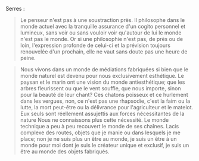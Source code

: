
Serres :
> Le penseur n'est pas à une soustraction près. Il philosophe dans le monde actuel avec la tranquille assurance d'un cogito personnel et lumineux, sans voir ou sans vouloir voir qu'autour de lui le monde n'est pas le monde. Or si une philosophie n'est pas, de près ou de loin, l'expression profonde de celui-ci et la prévision toujours renouvelée d'un prochain, elle ne vaut sans doute pas une heure de peine.

> Nous vivons dans un monde de médiations fabriquées si bien que le monde naturel est devenu pour nous exclusivement esthétique. Le paysan et le marin ont une vision du monde antiesthétique; que les arbres fleurissent ou que le vent souffle, que nous importe, sinon pour la beauté de leur chant? Ces chatons poisseux et ce hurlement dans les vergues, non, ce n'est pas une rhapsodie, c'est la faim ou la lutte, la mort peut-être ou la délivrance pour l'agriculteur et le matelot. Eux seuls sont réellement assujettis aux forces nécessitantes de la nature Nous ne connaissons plus cette nécessité. Le monde technique a peu à peu recouvert le monde de ses chaînes. Lacis complexe des routes, objets que je manie ou dans lesquels je me place; non je ne suis plus un être au monde, je suis un être à un monde pour moi dont je suis le créateur unique et exclusif, je suis un être au monde des objets fabriqués.
